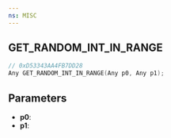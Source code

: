 ```yaml
---
ns: MISC
---
```

## GET_RANDOM_INT_IN_RANGE

```c
// 0xD53343AA4FB7DD28
Any GET_RANDOM_INT_IN_RANGE(Any p0, Any p1);
```

## Parameters
* **p0**:
* **p1**:
